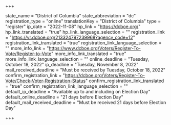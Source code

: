 +++

state_name = "District of Columbia"
state_abbreviation = "dc"
registration_type = "online"
translationKey = "District of Columbia"
type = "register"
ip_date = "2022-11-08"
hp_link = "https://dcboe.org/"
hp_link_translated = "true"
hp_link_language_selection = ""
registration_link = "https://vr.dcboe.org/213324797239968?agency_code=12"
registration_link_translated = "true"
registration_link_language_selection = ""
more_info_link = "https://www.dcboe.org/Voters/Register-To-Vote/Register-to-Vote"
more_info_link_translated = "true"
more_info_link_language_selection = ""
online_deadline = "Tuesday, October 18, 2022"
ip_deadline = "Tuesday, November 8, 2022"
mail_received_deadline = "Must be received by Tuesday, October 18, 2022"
confirm_registration_link = "https://dcboe.org/Voters/Register-To-Vote/Check-Voter-Registration-Status"
confirm_registration_link_translated = "true"
confirm_registration_link_language_selection = ""
default_ip_deadline = "Available up to and including on Election Day"
default_online_deadline = "21 days before Election Day"
default_mail_received_deadline = "Must be received 21 days before Election Day"

+++